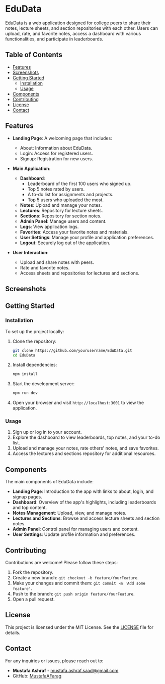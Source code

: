 # EduData

EduData is a web application designed for college peers to share their notes, lecture sheets, and section repositories with each other. Users can upload, rate, and favorite notes, access a dashboard with various functionalities, and participate in leaderboards.

## Table of Contents

- [Features](#features)
- [Screenshots](#screenshots)
- [Getting Started](#getting-started)
  - [Installation](#installation)
  - [Usage](#usage)
- [Components](#components)
- [Contributing](#contributing)
- [License](#license)
- [Contact](#contact)

## Features

- **Landing Page**: A welcoming page that includes:

  - About: Information about EduData.
  - Login: Access for registered users.
  - Signup: Registration for new users.

- **Main Application**:

  - **Dashboard**:
    - Leaderboard of the first 100 users who signed up.
    - Top 5 notes rated by users.
    - A to-do list for assignments and projects.
    - Top 5 users who uploaded the most.
  - **Notes**: Upload and manage your notes.
  - **Lectures**: Repository for lecture sheets.
  - **Sections**: Repository for section notes.
  - **Admin Panel**: Manage users and content.
  - **Logs**: View application logs.
  - **Favorites**: Access your favorite notes and materials.
  - **User Settings**: Manage your profile and application preferences.
  - **Logout**: Securely log out of the application.

- **User Interaction**:
  - Upload and share notes with peers.
  - Rate and favorite notes.
  - Access sheets and repositories for lectures and sections.

## Screenshots

## Getting Started

### Installation

To set up the project locally:

1. Clone the repository:

   ```bash
   git clone https://github.com/yourusername/EduData.git
   cd EduData
   ```

2. Install dependencies:

   ```bash
   npm install
   ```

3. Start the development server:

   ```bash
   npm run dev
   ```

4. Open your browser and visit `http://localhost:3001` to view the application.

### Usage

1. Sign up or log in to your account.
2. Explore the dashboard to view leaderboards, top notes, and your to-do list.
3. Upload and manage your notes, rate others' notes, and save favorites.
4. Access the lectures and sections repository for additional resources.

## Components

The main components of EduData include:

- **Landing Page**: Introduction to the app with links to about, login, and signup pages.
- **Dashboard**: Overview of the app's highlights, including leaderboards and top content.
- **Notes Management**: Upload, view, and manage notes.
- **Lectures and Sections**: Browse and access lecture sheets and section notes.
- **Admin Panel**: Control panel for managing users and content.
- **User Settings**: Update profile information and preferences.

## Contributing

Contributions are welcome! Please follow these steps:

1. Fork the repository.
2. Create a new branch: `git checkout -b feature/YourFeature`.
3. Make your changes and commit them: `git commit -m 'Add some feature'`.
4. Push to the branch: `git push origin feature/YourFeature`.
5. Open a pull request.

## License

This project is licensed under the MIT License. See the [LICENSE](LICENSE) file for details.

## Contact

For any inquiries or issues, please reach out to:

- **Mustafa Ashraf** - [mustafa.ashraf.saad@gmail.com ](mailto:mustafa.ashraf.saad@gmail.com)
- GitHub: [MustafaAFarag](https://github.com/MustafaAFarag)

